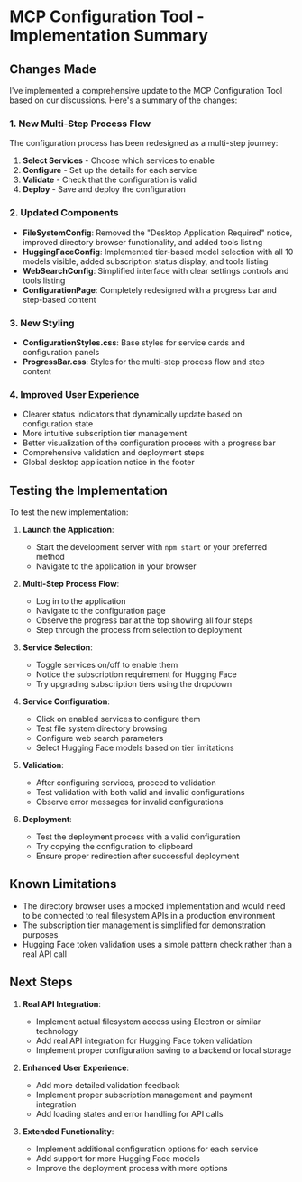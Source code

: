 # MCP Configuration Tool - Implementation Summary

## Changes Made

I've implemented a comprehensive update to the MCP Configuration Tool based on our discussions. Here's a summary of the changes:

### 1. New Multi-Step Process Flow

The configuration process has been redesigned as a multi-step journey:
1. **Select Services** - Choose which services to enable
2. **Configure** - Set up the details for each service
3. **Validate** - Check that the configuration is valid
4. **Deploy** - Save and deploy the configuration

### 2. Updated Components

- **FileSystemConfig**: Removed the "Desktop Application Required" notice, improved directory browser functionality, and added tools listing
- **HuggingFaceConfig**: Implemented tier-based model selection with all 10 models visible, added subscription status display, and tools listing
- **WebSearchConfig**: Simplified interface with clear settings controls and tools listing
- **ConfigurationPage**: Completely redesigned with a progress bar and step-based content

### 3. New Styling

- **ConfigurationStyles.css**: Base styles for service cards and configuration panels
- **ProgressBar.css**: Styles for the multi-step process flow and step content

### 4. Improved User Experience

- Clearer status indicators that dynamically update based on configuration state
- More intuitive subscription tier management
- Better visualization of the configuration process with a progress bar
- Comprehensive validation and deployment steps
- Global desktop application notice in the footer

## Testing the Implementation

To test the new implementation:

1. **Launch the Application**:
   - Start the development server with `npm start` or your preferred method
   - Navigate to the application in your browser

2. **Multi-Step Process Flow**:
   - Log in to the application
   - Navigate to the configuration page
   - Observe the progress bar at the top showing all four steps
   - Step through the process from selection to deployment

3. **Service Selection**:
   - Toggle services on/off to enable them
   - Notice the subscription requirement for Hugging Face
   - Try upgrading subscription tiers using the dropdown

4. **Service Configuration**:
   - Click on enabled services to configure them
   - Test file system directory browsing
   - Configure web search parameters
   - Select Hugging Face models based on tier limitations

5. **Validation**:
   - After configuring services, proceed to validation
   - Test validation with both valid and invalid configurations
   - Observe error messages for invalid configurations

6. **Deployment**:
   - Test the deployment process with a valid configuration
   - Try copying the configuration to clipboard
   - Ensure proper redirection after successful deployment

## Known Limitations

- The directory browser uses a mocked implementation and would need to be connected to real filesystem APIs in a production environment
- The subscription tier management is simplified for demonstration purposes
- Hugging Face token validation uses a simple pattern check rather than a real API call

## Next Steps

1. **Real API Integration**:
   - Implement actual filesystem access using Electron or similar technology
   - Add real API integration for Hugging Face token validation
   - Implement proper configuration saving to a backend or local storage

2. **Enhanced User Experience**:
   - Add more detailed validation feedback
   - Implement proper subscription management and payment integration
   - Add loading states and error handling for API calls

3. **Extended Functionality**:
   - Implement additional configuration options for each service
   - Add support for more Hugging Face models
   - Improve the deployment process with more options